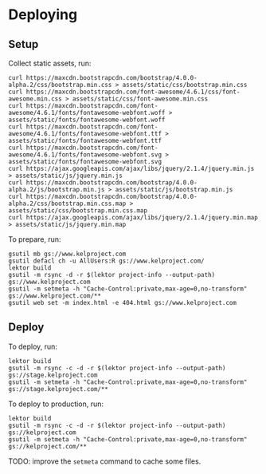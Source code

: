 # Deploying

## Setup

Collect static assets, run:

    curl https://maxcdn.bootstrapcdn.com/bootstrap/4.0.0-alpha.2/css/bootstrap.min.css > assets/static/css/bootstrap.min.css
    curl https://maxcdn.bootstrapcdn.com/font-awesome/4.6.1/css/font-awesome.min.css > assets/static/css/font-awesome.min.css
    curl https://maxcdn.bootstrapcdn.com/font-awesome/4.6.1/fonts/fontawesome-webfont.woff > assets/static/fonts/fontawesome-webfont.woff
    curl https://maxcdn.bootstrapcdn.com/font-awesome/4.6.1/fonts/fontawesome-webfont.ttf > assets/static/fonts/fontawesome-webfont.ttf
    curl https://maxcdn.bootstrapcdn.com/font-awesome/4.6.1/fonts/fontawesome-webfont.svg > assets/static/fonts/fontawesome-webfont.svg
    curl https://ajax.googleapis.com/ajax/libs/jquery/2.1.4/jquery.min.js > assets/static/js/jquery.min.js
    curl https://maxcdn.bootstrapcdn.com/bootstrap/4.0.0-alpha.2/js/bootstrap.min.js > assets/static/js/bootstrap.min.js
    curl https://maxcdn.bootstrapcdn.com/bootstrap/4.0.0-alpha.2/css/bootstrap.min.css.map > assets/static/css/bootstrap.min.css.map
    curl https://ajax.googleapis.com/ajax/libs/jquery/2.1.4/jquery.min.map > assets/static/js/jquery.min.map

To prepare, run:

    gsutil mb gs://www.kelproject.com
    gsutil defacl ch -u AllUsers:R gs://www.kelproject.com/
    lektor build
    gsutil -m rsync -d -r $(lektor project-info --output-path) gs://www.kelproject.com
    gsutil -m setmeta -h "Cache-Control:private,max-age=0,no-transform" gs://www.kelproject.com/**
    gsutil web set -m index.html -e 404.html gs://www.kelproject.com

## Deploy

To deploy, run:

    lektor build
    gsutil -m rsync -c -d -r $(lektor project-info --output-path) gs://stage.kelproject.com
    gsutil -m setmeta -h "Cache-Control:private,max-age=0,no-transform" gs://stage.kelproject.com/**

To deploy to production, run:

    lektor build
    gsutil -m rsync -c -d -r $(lektor project-info --output-path) gs://kelproject.com
    gsutil -m setmeta -h "Cache-Control:private,max-age=0,no-transform" gs://kelproject.com/**

TODO: improve the `setmeta` command to cache some files.
